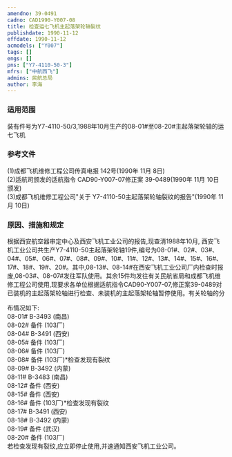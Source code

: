 ```yaml
---
amendno: 39-0491  
cadno: CAD1990-Y007-08  
title: 检查运七飞机主起落架轮轴裂纹  
publishdate: 1990-11-12  
effdate: 1990-11-12  
acmodels: ["Y007"]  
tags: []  
engs: []  
pns: ["Y7-4110-50-3"]  
mfrs: ["中航西飞"]  
admins: 民航总局  
author: 李海  
---
```

  
### 适用范围  
装有件号为Y7-4110-50/3,1988年10月生产的08-01#至08-20#主起落架轮轴的运七飞机  
  
<!--more-->  
### 参考文件  
  (1)成都飞机维修工程公司传真电报 142号(1990年 11月 8日)  
  (2)适航司颁发的适航指令 CAD90-Y007-07修正案 39-0489(1990年 11月 10日颁发)  
  (3)成都飞机维修工程公司"关于 Y7-4110-50主起落架轮轴裂纹的报告"(1990年 11月 10日)  
  
### 原因、措施和规定  

  根据西安航空器审定中心及西安飞机工业公司的报告,现查清1988年10月, 西安飞机工业公司共生产Y7-4110-50主起落架轮轴19件,编号为08-01#、02#、03#、04#、05#、06#、07#、08#、09#、10#、11#、12#、13#、14#、15#、16#、17#、18#、19#、20#。其中,08-13#、08-14#在西安飞机工业公司厂内检查时报废,08-03#、08-07#发往军队使用。其余15件均发往有关民航省局和成都飞机维修工程公司使用,现要求各单位根据适航指令CAD90-Y007-07,修正案39-0489对已装机的主起落架轮轴进行检查、未装机的主起落架轮轴暂停使用。有关轮轴的分  
  
布情况如下:  
08-01#  B-3493  (南昌)  
08-02#  备件  (103厂)  
08-04#  B-3491  (西安)  
08-05#  备件  (103厂)  
08-06#  备件  (103厂)  
08-08#  备件  (103厂)*检查发现有裂纹  
08-09#  B-3492  (内蒙)  
08-11#  B-3483  (南昌)  
08-12#  备件  (西安)  
08-15#  备件  (西安)  
08-16#  备件  (103厂)*检查发现有裂纹  
08-17#  B-3491  (西安)  
08-18#  B-3492  (内蒙)  
08-19#  备件  (武汉)  
08-20#  备件  (103厂)  
  若检查发现有裂纹,应立即停止使用,并速通知西安飞机工业公司。  
